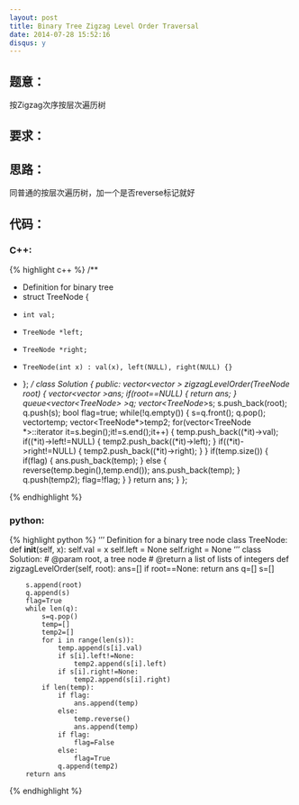 ```yaml
---
layout: post
title: Binary Tree Zigzag Level Order Traversal
date: 2014-07-28 15:52:16
disqus: y
---
```


## 题意：
按Zigzag次序按层次遍历树

## 要求：


## 思路：
同普通的按层次遍历树，加一个是否reverse标记就好

## 代码：

### C++:

{% highlight c++ %}
/**
 * Definition for binary tree
 * struct TreeNode {
 *     int val;
 *     TreeNode *left;
 *     TreeNode *right;
 *     TreeNode(int x) : val(x), left(NULL), right(NULL) {}
 * };
 */
class Solution {
public:
    vector<vector<int> > zigzagLevelOrder(TreeNode *root) {
        vector<vector<int> >ans;
        if(root==NULL)
        {
            return ans;
        }
        queue<vector<TreeNode*> >q;
        vector<TreeNode*>s;
        s.push_back(root);
        q.push(s);
        bool flag=true;
        while(!q.empty())
        {
            s=q.front();
            q.pop();
            vector<int>temp;
            vector<TreeNode*>temp2;
            for(vector<TreeNode *>::iterator it=s.begin();it!=s.end();it++)
            {
                temp.push_back((*it)->val);
                if((*it)->left!=NULL)
                {
                    temp2.push_back((*it)->left);
                }
                if((*it)->right!=NULL)
                {
                    temp2.push_back((*it)->right);
                }
            }
            if(temp.size())
            {
                if(flag)
                {
                    ans.push_back(temp);
                }
                else
                {
                    reverse(temp.begin(),temp.end());
                    ans.push_back(temp);
                }
                q.push(temp2);
                flag=!flag;
            }
        }
        return ans;
    }
};


 {% endhighlight %}
### python:

{% highlight python %}
‘’’
 Definition for a  binary tree node
 class TreeNode:
     def __init__(self, x):
         self.val = x
         self.left = None
         self.right = None
‘’’
class Solution:
    # @param root, a tree node
    # @return a list of lists of integers
    def zigzagLevelOrder(self, root):
        ans=[]
        if root==None:
            return ans 
        q=[]
        s=[]
        
        
        s.append(root)
        q.append(s)
        flag=True
        while len(q):
            s=q.pop()
            temp=[]
            temp2=[]
            for i in range(len(s)):
                temp.append(s[i].val)
                if s[i].left!=None:
                    temp2.append(s[i].left)
                if s[i].right!=None:
                    temp2.append(s[i].right)
            if len(temp):
                if flag:
                    ans.append(temp)
                else:
                    temp.reverse()
                    ans.append(temp)
                if flag:
                    flag=False
                else:
                    flag=True
                q.append(temp2)
        return ans
 {% endhighlight %}
